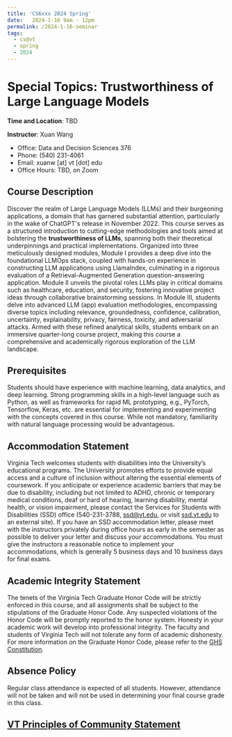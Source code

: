 ```yaml
---
title: 'CS6xxx 2024 Spring'
date:   2024-1-16 9am - 12pm
permalink: /2024-1-16-seminar
tags:
  - cs@vt
  - spring
  - 2024
---
```


# Special Topics: Trustworthiness of Large Language Models

**Time and Location**: TBD

**Instructor**: Xuan Wang
- Office: Data and Decision Sciences 376
- Phone: (540) 231-4061
- Email: xuanw [at] vt [dot] edu
- Office Hours: TBD, on Zoom


## Course Description
Discover the realm of Large Language Models (LLMs) and their burgeoning applications, a domain that has garnered substantial attention, particularly in the wake of ChatGPT's release in November 2022. This course serves as a structured introduction to cutting-edge methodologies and tools aimed at bolstering the **trustworthiness of LLMs**, spanning both their theoretical underpinnings and practical implementations. Organized into three meticulously designed modules, Module I provides a deep dive into the foundational LLMOps stack, coupled with hands-on experience in constructing LLM applications using LlamaIndex, culminating in a rigorous evaluation of a Retrieval-Augmented Generation question-answering application. Module II unveils the pivotal roles LLMs play in critical domains such as healthcare, education, and security, fostering innovative project ideas through collaborative brainstorming sessions. In Module III, students delve into advanced LLM (app) evaluation methodologies, encompassing diverse topics including relevance, groundedness, confidence, calibration, uncertainty, explainability, privacy, fairness, toxicity, and adversarial attacks. Armed with these refined analytical skills, students embark on an immersive quarter-long course project, making this course a comprehensive and academically rigorous exploration of the LLM landscape.

## Prerequisites
Students should have experience with machine learning, data analytics, and deep learning. Strong programming skills in a high-level language such as Python, as well as frameworks for rapid ML prototyping, e.g., PyTorch, Tensorflow, Keras, etc. are essential for implementing and experimenting with the concepts covered in this course. While not mandatory, familiarity with natural language processing would be advantageous.

## Accommodation Statement
Virginia Tech welcomes students with disabilities into the University’s educational programs. The University promotes efforts to provide equal access and a culture of inclusion without altering the essential elements of coursework. If you anticipate or experience academic barriers that may be due to disability, including but not limited to ADHD, chronic or temporary medical conditions, deaf or hard of hearing, learning disability, mental health, or vision impairment, please contact the Services for Students with Disabilities (SSD) office (540-231-3788, [ssd@vt.edu](mailto:ssd@vt.edu), or visit [ssd.vt.edu](mailto:ssd.vt.edu) to an external site). If you have an SSD accommodation letter, please meet with the instructors privately during office hours as early in the semester as possible to deliver your letter and discuss your accommodations. You must give the instructors a reasonable notice to implement your accommodations, which is generally 5 business days and 10 business days for final exams.

## Academic Integrity Statement
The tenets of the Virginia Tech Graduate Honor Code will be strictly enforced in this course, and all assignments shall be subject to the stipulations of the Graduate Honor Code. Any suspected violations of the Honor Code will be promptly reported to the honor system. Honesty in your academic work will develop into professional integrity. The faculty and students of Virginia Tech will not tolerate any form of academic dishonesty. For more information on the Graduate Honor Code, please refer to the [GHS Constitution](https://graduateschool.vt.edu/academics/expectations/graduate-honor-system.html).

## Absence Policy
Regular class attendance is expected of all students. However, attendance will not be taken and will not be used in determining your final course grade in this class. 

## [VT Principles of Community Statement](https://www.inclusive.vt.edu/about/vtpoc.html)

<!---
## Course Format
The course is a role-playing paper reading seminar that is structured around reading, presenting, and discussing weekly papers. Each class will involve the presentation and discussion of two papers. Each student will have a unique, rotating role per week. This role defines the lens through which each student reads the paper and determines what they prepare for the group in-class discussion. All students, irrespective of their role, are expected to have read the paper readings of each corresponding session before class and come to class ready to discuss. There will be no exams or traditional assignments. Instead, throughout the course, students will engage in practical hands-on projects and discussions to identify and work on open research questions on a variety of topics in embodied AI.

## Course Topics
Key topics covered in the course include:

Embodied Perception in Computer Vision: How embodied AI systems leverage visual perception, object recognition, scene understanding, and spatial reasoning.
Embodied Language Understanding: How embodied AI systems comprehend and generate natural language for effective human-machine communication.
Sensorimotor Integration: How embodied AI systems use sensory perception and action planning to navigate in a physical environment and complete tasks.
Learning and Adaptation in Embodied AI: Mechanisms and algorithms for learning and adapting in dynamic physical environments.
Applications of Embodied AI: Real-world applications, including embodied visual question answering, interactive virtual agents, embodied conversational agents, etc.

## Presentation Roles
This seminar is organized around the different “roles” students play each week, that define the lens through which students read the paper. Students will be divided into two groups, one group presenting on Tuesdays and the other on Thursdays. In a given class session, students in the presenting groups will each be given a rotating role (described below): Presenter (two students), Reviewer, Archaeologist, Researcher, Industry Expert, and Blogger OR Hacker (pick one). Presenting groups should create a formal presentation, i.e., have slides prepared for the group in-class discussion. For each student in a presenting group, their assigned role determines what they should include in the slides. The Hacker and Blogger roles are the only exceptions to the rule. Hackers should provide a Jupyter Notebook instead of slides and Bloggers go over their written articles.

Depending on changes in course enrollment, the roles might change, for example, remove roles or make roles optional in case enrollment decreases or allow groups of two students for all roles in the event of enrollment increase. Improving based on student feedback, as we go along with the readings, is crucial.

Presenter: Create the main presentation, describing the motivation, problem definition, method, and experimental findings of this paper.
Reviewer: Complete a full—critical but not necessarily negative—review of the paper. Follow the guidelines for NeurIPS reviewers (under “Review Content”). Please answer questions 1-6 under “Review Content”, and assign an Overall score (question 9) and a Confidence score (question 10). Skip the rest of the review, including writing a summary. Note that you can bypass questions by filling N/A. For example, you really liked the paper and can’t think of any disadvantages. Therefore you can skip the respective question (but use this skip option sparingly). Also, please note that this role does not require going over related work, and is not an exhaustive list of all arguments you can think of. The goal is to enhance your overall critical thinking. The instructor reserves the right to contact students who overuse the N/A option.
Archaeologist: Determine where this paper sits in the context of previous and subsequent work. Find and report on one older paper that has substantially influenced the current paper and one newer paper citing this current paper.
Researcher: Propose an imaginary follow-up project that has now become possible due to the existence and success of the current paper.
Industry Expert: Propose a new application or company product for the method in the paper (not already discussed in class), and discuss at least one positive and negative impact of this application. Convince your industry boss that it’s worth investing time and money to implement this paper. Your arguments should be particularly applicable to the chosen industry market.
Hacker (optional between two choices): This role is optional, i.e., students can declare if they would like to be a Hacker or a Blogger. Implement a small part of the paper on a small dataset, a toy problem, or any other simplified version of the paper. Another valid and useful option is to try to reproduce results from the paper, either by downloading and running an existing implementation (with proper credit given to the code sources) or by implementing a core method from the paper. Share a Jupyter Notebook with the code of the algorithm with the class. Your code does not have to be bug-free or run perfectly in all scenarios. Also, you are welcome to use (and give credit to) an existing implementation for “backbone” code (e.g. model building, data loading, training loop, etc.).
Blogger (optional between two choices): This role is optional, i.e., students can declare if they would like to be a Hacker or a Blogger. Write a paragraph each about the two papers and an additional paragraph comparing and contrasting them. The summary of each paper should cover the motivation behind the paper, a description of any of the proposed methods, and an overview of the key findings. Include visual aids such as figures, charts, or graphs to illustrate key points. Explain how these papers relate to one another within the broader context of their shared theme. Explore how these papers may complement, challenge, or build upon one another. Provide links or references to additional resources that complement your blog. This could include related research articles, videos, or online discussions. Your insights should reflect critical thinking, encouraging discussion within the class. Think about how your blog can be useful and interesting to an actual online reader.

Non-presenter assignment:

If you are not in the presenting group during a class session, please submit the day before class (due 11:59pm EST) at least one question about either paper - could be something you’re confused about or something you’d like to hear discussed more. Questions that open debates and make in-class discussions explore different viewpoints are a plus.
After class and before the end of the day 11:59pm EST, provide constructive feedback to the presenting group. You may focus on one or more reading roles, or on the presentation holistically. Evaluate the clarity of the presentation, the strength of the arguments, and the quality of visuals, if any. Highlighting strengths and areas for improvement. This feedback will be shared post each presentation.
Everyone, every week (Optional): After each class session, you may post your thoughts on Piazza, for example, which parts did you enjoy reading, what results and insights did you find interesting, a missing result the paper could have included, any useful additional links and resources, etc. Whenever you agree with the comments of a student’s post, make sure to endorse their answer. You can also post a reply with your additional thoughts.

## Final Project
The main project goal is to engage students in research on Embodied AI. In particular, students should try to extend papers from topics covered in class and present the research outcomes as a research paper, in a standard conference paper format. Students are encouraged to work in groups of no more than four members, taking into consideration that the work produced should be proportional to the number of members in a team. Groups are required to include a “contributions” section in the final project report, listing each member’s contributions in detail. Projects will be hosted on GitHub and should include a written report accompanied by a descriptive Jupyter Notebook, with a format similar to this notebook. In addition, groups will present their final projects during the last two class sessions. A PowerPoint or LaTex final presentation is required.

## Technology
Piazza will be used for announcements, general questions, and discussions, etc. If you are unable to register to Piazza, please email me. Please familiarize yourself with GitHub, Zoom, LaTeX and paper writing practices. To enhance class participation, and unless restricted by low internet bandwidth, please try to keep your video turned on during class. Please keep your audio muted unless you would like to respond to an ongoing discussion or have a question. You can also use the “raise hand” option, type in the chatbox, or use the Zoom reactions for nonverbal feedback. Please remember that all in-class discussions should adhere to Virginia Tech’s Principles of Community. To keep track of student order during office hours, please type your name in the chat as soon as you enter the Zoom room. For one-on-one interactions with the instructor, please post a private note on Piazza or use Slack.

## Schedule
We will update the schedule regularly based on the readings and presentations.

Lecture No.	Date	Readings
1	Tuesday, August 22	Course Introduction
2	Thursday, August 24	Building Blocks in Perception (Instructor)
3	Tuesday, August 29	Building Blocks in Planning (Instructor)
4	Thursday, August 31	Episodic Transformer, Intro to Simulators (Instructor)
5	Tuesday, September 5	Benchmarks: Simulators, Environments, Datasets </br> ProcTHOR: Large-Scale Embodied AI Using Procedural AI Generation 📚 🌍
6	Thursday, September 7	Benchmarks: Simulators, Environments, Datasets
7	Tuesday, September 12	Benchmarks: Simulators, Environments, Datasets
8	Thursday, September 14	Benchmarks: Simulators, Environments, Datasets
9	Tuesday, September 19	
10	Thursday, September 21	
11	Tuesday, September 26	
12	Thursday, September 28	
13	Tuesday, October 3	Project Pitch Due
14	Thursday, October 5	
15	Tuesday, October 10	Project Proposal Due
16	Thursday, October 12	
17	Tuesday, October 17	
18	Thursday, October 19	
19	Tuesday, October 24	
20	Thursday, October 26	
21	Tuesday, October 31	
22	Thursday, November 2	Project Checkpoint Due
23	Tuesday, November 7	
24	Thursday, November 9	
25	Tuesday, November 14	
26	Thursday, November 16	
No class	Tuesday, November 21	Thanksgiving Break
No class	Thursday, November 23	Thanksgiving Break
27	Tuesday, November 28	
28	Thursday, November 30	Project Presentations
29	Tuesday, December 5	Project Presentations

## Grading
Readings: 60 points: Each student will be in the presenting role for 12 sessions and the non-presenting role for the remaining 12. You can earn up to 4 points each time you present (all presenting roles are considered equal). You will receive full credit if you do a thorough job of undertaking your role and present it in a clear and compelling way. When you aren’t presenting, you can earn up to 1 point by completing the non-presenting assignment and by participating in the class. At the end of the semester, extra credit of up to 3 points will be assigned to the most well-made presentation, blog, and notebook.

Final Project: 40 points divided into the following categories:

Proposal: 5 points.
Clarity: 12 points; your paper should be readable, contain well-defined and clear motivation and contribution statements and appropriately make connections with related work. In general, your project report should follow standard machine learning conference paper formatting and style.
Novelty: 3 points; your project should propose something new (a new method, application, or perspective).
Code: 5 points; the code accompanying your project should be well-documented and your experimental results should be reproducible. Your repository should include a README file with full instructions on how to run the code. Moreover, your code should be easy to run with one simple command; if there are multiple steps involved, please make a bash script.
In-class presentation: 15 points; your final presentation should be clear to the audience and provide a solid review of your work as if you were presenting at a conference. You can find examples in the NeurIPS’20 schedule (Oral Spotlight sessions such as this one).
Attendance and late work
If you expect to miss a class session in which you are in a “presenting” role, you should still create the presentation for your assigned session and find someone else to present for you before the day of the presentation. Missing the class session in which you are supposed to present without arranging the aforementioned accommodations will result in a penalty of 12 points from your total grade, as this disrupts the whole class. If you miss a non-presenting assignment, you’ll get a zero for that session. Final project presentations cannot be postponed, as they are scheduled in the course’s last few sessions and students need to present at their assigned timeslot. You are welcome to switch your timeslot with another group, but you are responsible for making such arrangements. Other materials, such as the final project submission and report are negotiable, based on the severity of the request, e.g., medical reasons.

At any time during the course, if you are facing any difficulties in meeting the course deliverables or would like to discuss any concerns, you are welcome to contact me over email, Slack, or Piazza. Students can also submit anonymous feedback to this link. Students seeking special accommodations based on disabilities should contact me and also coordinate accessibility arrangements with the Services for Students with Disabilities office.

## Honor Code Statement
All assignments submitted shall be considered “graded work” and all aspects of your coursework are covered by the Honor Code. Students enrolled in this course are responsible for abiding by the Honor Code. For additional information about the Honor Code, please visit https://www.honorsystem.vt.edu/. You must attribute appropriate credit to existing ideas, facts, methods, and external sources of code by citing the source. At all times, you should avoid claiming someone else’s work as your own. This course will have a zero-tolerance philosophy regarding plagiarism or other forms of cheating, and incidents of academic dishonesty will be reported. A student who has doubts about how the Honor Code applies to this course should obtain specific guidance from the course instructor before submitting the respective assignment.
--->
